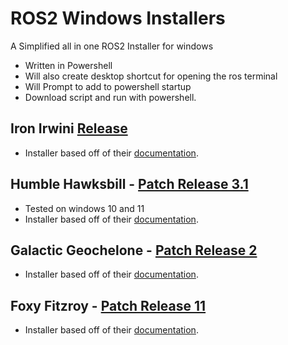 # ROS2 Windows Installers
A Simplified all in one ROS2 Installer for windows
- Written in Powershell
- Will also create desktop shortcut for opening the ros terminal
- Will Prompt to add to powershell startup
- Download script and run with powershell.
## Iron Irwini [Release](https://github.com/ros2/ros2/releases/tag/release-iron-20230523)
- Installer based off of their [documentation](https://docs.ros.org/en/iron/Installation/Windows-Install-Binary.html).
## Humble Hawksbill - [Patch Release 3.1](https://github.com/ros2/ros2/releases/tag/release-humble-20230614)
- Tested on windows 10 and 11
- Installer based off of their [documentation](https://docs.ros.org/en/humble/Installation/Windows-Install-Binary.html).
## Galactic Geochelone - [Patch Release 2](https://github.com/ros2/ros2/releases/tag/release-galactic-20221209)
- Installer based off of their [documentation](https://docs.ros.org/en/galactic/Installation/Windows-Install-Binary.html).
## Foxy Fitzroy - [Patch Release 11](https://github.com/ros2/ros2/releases/tag/release-foxy-20230620)
- Installer based off of their [documentation](https://docs.ros.org/en/foxy/Installation/Windows-Install-Binary.html).
